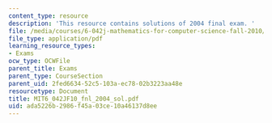 ```yaml
---
content_type: resource
description: 'This resource contains solutions of 2004 final exam. '
file: /media/courses/6-042j-mathematics-for-computer-science-fall-2010/ada5226b2986f45a03ce10a46137d8ee_MIT6_042JF10_fnl_2004_sol.pdf
file_type: application/pdf
learning_resource_types:
- Exams
ocw_type: OCWFile
parent_title: Exams
parent_type: CourseSection
parent_uid: 2fed6634-52c5-103a-ec78-02b3223aa48e
resourcetype: Document
title: MIT6_042JF10_fnl_2004_sol.pdf
uid: ada5226b-2986-f45a-03ce-10a46137d8ee
---
```

